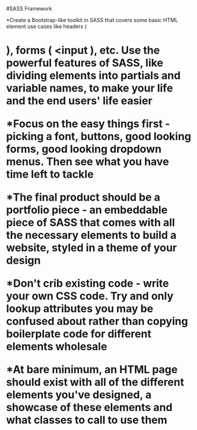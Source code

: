 #SASS Framework

*Create a Bootstrap-like toolkit in SASS that covers some basic HTML element use cases like headers ( <h1> ), forms
( <input ), etc. Use the powerful features of SASS, like dividing elements into partials and variable names, to make your life and the end users' life easier

*Focus on the easy things first - picking a font, buttons, good looking forms, good looking dropdown menus. Then see what you have time left to tackle

*The final product should be a portfolio piece - an embeddable piece of SASS that comes with all the necessary elements to build a website, styled in a theme of your design

*Don't crib existing code - write your own CSS code. Try and only lookup attributes you may be confused about rather than copying boilerplate code for different elements wholesale

*At bare minimum, an HTML page should exist with all of the different elements you've designed, a showcase of these elements and what classes to call to use them
